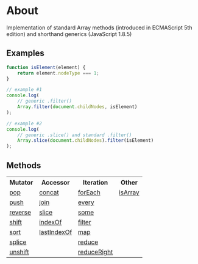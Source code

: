 # About
Implementation of standard Array methods (introduced in ECMAScript 5th edition) and shorthand generics (JavaScript 1.8.5)

## Examples
```javascript
function isElement(element) {
	return element.nodeType === 1;
}

// example #1
console.log(
	// generic .filter()
	Array.filter(document.childNodes, isElement)
);

// example #2
console.log(
	// generic .slice() and standard .filter()
	Array.slice(document.childNodes).filter(isElement)
);
```

## Methods

<table>
    <tr>
        <th>Mutator</th>
        <th>Accessor</th>
        <th>Iteration</th>
        <th>Other</th>
    </tr>
    <tr>
        <td><a href="https://developer.mozilla.org/en-US/docs/Web/JavaScript/Reference/Global_Objects/Array/pop">pop</a></td>
        <td><a href="https://developer.mozilla.org/en-US/docs/Web/JavaScript/Reference/Global_Objects/Array/concat">concat</a></td>
        <td><a href="https://developer.mozilla.org/en-US/docs/Web/JavaScript/Reference/Global_Objects/Array/forEach">forEach</a></td>
        <td><a href="https://developer.mozilla.org/en-US/docs/Web/JavaScript/Reference/Global_Objects/Array/isArray">isArray</a></td>
    </tr>
     <tr>
        <td><a href="https://developer.mozilla.org/en-US/docs/Web/JavaScript/Reference/Global_Objects/Array/push">push</a></td>
        <td><a href="https://developer.mozilla.org/en-US/docs/Web/JavaScript/Reference/Global_Objects/Array/join">join</a></td>
        <td><a href="https://developer.mozilla.org/en-US/docs/Web/JavaScript/Reference/Global_Objects/Array/every">every</a></td>
        <td></td>
    </tr>
    <tr>
        <td><a href="https://developer.mozilla.org/en-US/docs/Web/JavaScript/Reference/Global_Objects/Array/reverse">reverse</a></td>
        <td><a href="https://developer.mozilla.org/en-US/docs/Web/JavaScript/Reference/Global_Objects/Array/slice">slice</a></td>
        <td><a href="https://developer.mozilla.org/en-US/docs/Web/JavaScript/Reference/Global_Objects/Array/some">some</a></td>
        <td></td>
    </tr>
    <tr>
        <td><a href="https://developer.mozilla.org/en-US/docs/Web/JavaScript/Reference/Global_Objects/Array/shift">shift</a></td>
        <td><a href="https://developer.mozilla.org/en-US/docs/Web/JavaScript/Reference/Global_Objects/Array/indexOf">indexOf</a></td>
        <td><a href="https://developer.mozilla.org/en-US/docs/Web/JavaScript/Reference/Global_Objects/Array/filter">filter</a></td>
        <td></td>
    </tr>
    <tr>
        <td><a href="https://developer.mozilla.org/en-US/docs/Web/JavaScript/Reference/Global_Objects/Array/sort">sort</a></td>
        <td><a href="https://developer.mozilla.org/en-US/docs/Web/JavaScript/Reference/Global_Objects/Array/lastIndexOf">lastIndexOf</a></td>
        <td><a href="https://developer.mozilla.org/en-US/docs/Web/JavaScript/Reference/Global_Objects/Array/map">map</a></td>
        <td></td>
    </tr>
    <tr>
        <td><a href="https://developer.mozilla.org/en-US/docs/Web/JavaScript/Reference/Global_Objects/Array/splice">splice</a></td>
        <td></td>
        <td><a href="https://developer.mozilla.org/en-US/docs/Web/JavaScript/Reference/Global_Objects/Array/reduce">reduce</a></td>
        <td></td>
    </tr>
    <tr>
        <td><a href="https://developer.mozilla.org/en-US/docs/Web/JavaScript/Reference/Global_Objects/Array/unshift">unshift</a></td>
        <td></td>
        <td><a href="https://developer.mozilla.org/en-US/docs/Web/JavaScript/Reference/Global_Objects/Array/reduceRight">reduceRight</a></td>
        <td></td>
    </tr>
</table>
